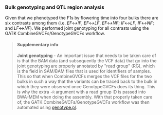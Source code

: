 ### Bulk genotyping and QTL region analysis

Given that we phenotyped the F1s by flowering time into four bulks there are six contrasts among them
(i.e. _EF_↔_IF_, _EF_↔_LF_, _EF_↔_NF_; _IF_↔_LF_, _IF_↔_NF_; and _LF_↔_NF_). We performed joint genotyping
for all contrasts using the GATK CombineGVCFs/GenotypeGVCFs workflow.


> #### Supplementary info
> **Joint genotyping** - An important issue that needs to be taken care of is that the BAM data (and subsequently 
> the VCF data) that go into the joint genotyping are properly annotated by "read group" (RG), which is the field 
> in SAM/BAM files that is used for identifiers of samples. This so that when CombineGVCFs merges the VCF files for 
> the two bulks in such a way that the variants can be traced back to the bulk in which they were observed once
> GenotypeGVCFs does its thing. This is why the extra `-R` argument with a read group ID is passed into BWA-MEM 
> when doing the assembly. With that properly taken care of, the GATK CombineGVCFs/GenotypeGVCFs workflow was then
> automated using [genotype.pl](../script/genotype.pl).
